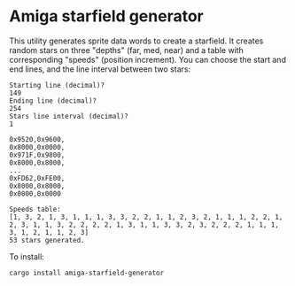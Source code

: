 # Amiga starfield generator

This utility generates sprite data words to create a starfield.
It creates random stars on three "depths" (far, med, near) and a table with corresponding "speeds" (position increment).
You can choose the start and end lines, and the line interval between two stars:

```
Starting line (decimal)?
149
Ending line (decimal)?
254
Stars line interval (decimal)?
1
```

```
0x9520,0x9600,
0x8000,0x0000,
0x971F,0x9800,
0x8000,0x8000,
...
0xFD62,0xFE00,
0x8000,0x8000,
0x0000,0x0000

```

```
Speeds table:
[1, 3, 2, 1, 3, 1, 1, 1, 3, 3, 2, 2, 1, 1, 2, 3, 2, 1, 1, 1, 2, 2, 1, 2, 3, 1, 1, 3, 2, 2, 2, 2, 1, 3, 1, 1, 3, 3, 2, 3, 2, 2, 2, 1, 1, 1, 3, 1, 2, 1, 1, 2, 3]
53 stars generated.
```

To install:
```
cargo install amiga-starfield-generator
```